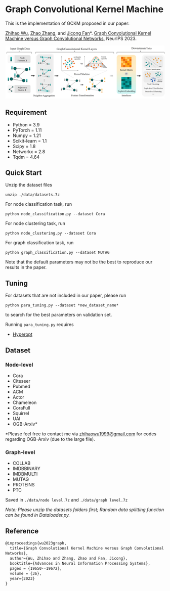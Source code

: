 Graph Convolutional Kernel Machine
====
This is the implementation of GCKM proposed in our paper:

[Zhihao Wu](https://zhihaowu99.github.io/), [Zhao Zhang](http://faculty.hfut.edu.cn/cszzhang/zh_CN/), and [Jicong Fan](https://jicongfan.github.io/)*. [Graph Convolutional Kernel Machine versus Graph Convolutional Networks](https://proceedings.neurips.cc/paper_files/paper/2023/hash/3ec6c6fc9065aa57785eb05dffe7c3db-Abstract-Conference.html), NeurIPS 2023.

![framework](./Framework.jpg)

## Requirement

  * Python = 3.9
  * PyTorch = 1.11
  * Numpy = 1.21
  * Scikit-learn = 1.1
  * Scipy = 1.8
  * Networkx = 2.8
  * Tqdm = 4.64

## Quick Start
Unzip the dataset files
```
unzip ./data/datasets.7z
```
For node classification task, run 
```
python node_classification.py --dataset Cora
```
For node clustering task, run 
```
python node_clustering.py --dataset Cora
```
For graph classification task, run
```
python graph_classification.py --dataset MUTAG
```

Note that the default parameters may not be the best to reproduce our results in the paper.

## Tuning
For datasets that are not included in our paper, please run
```
python para_tuning.py --dataset *new_dataset_name*
```
to search for the best parameters on validation set. 

Running ```para_tuning.py``` requires
  * [Hyperopt](https://github.com/hyperopt/hyperopt)


## Dataset

### Node-level
  * Cora
  * Citeseer
  * Pubmed
  * ACM
  * Actor
  * Chameleon
  * CoraFull
  * Squirrel
  * UAI
  * OGB-Arxiv*

*Please feel free to contact me via zhihaowu1999@gmail.com for codes regarding OGB-Arxiv (due to the large file).

### Graph-level
  * COLLAB
  * IMDBBINARY
  * IMDBMULTI
  * MUTAG
  * PROTEINS
  * PTC

Saved in ```./data/node level.7z``` and ```./data/graph level.7z```

*Note: Please unzip the datasets folders first; Random data splitting function can be found in Dataloader.py.*

## Reference
```
@inproceedings{wu2023graph,
  title={Graph Convolutional Kernel Machine versus Graph Convolutional Networks},
  author={Wu, Zhihao and Zhang, Zhao and Fan, Jicong},
  booktitle={Advances in Neural Information Processing Systems},
  pages = {19650--19672},
  volume = {36},
  year={2023}
}
```
